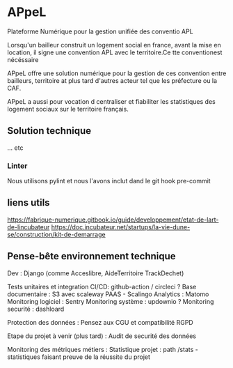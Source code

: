 # APpeL

Plateforme Numérique pour la gestion unifiée des conventio APL

Lorsqu'un bailleur construit un logement social en france, avant la mise en location, il signe une convention APL avec le territoire.Ce tte conventionest nécéssaire 

APpeL offre une solution numérique pour la gestion de ces convention entre bailleurs, territoire at plus tard d'autres acteur tel que les préfecture ou la CAF.

APpeL a aussi pour vocation d centraliser et fiabiliter les statistiques des logement sociaux sur le territoire français.

## Solution technique

... etc

### Linter

Nous utilisons pylint et nous l'avons inclut dand le git hook pre-commit

## liens utils

https://fabrique-numerique.gitbook.io/guide/developpement/etat-de-lart-de-lincubateur
https://doc.incubateur.net/startups/la-vie-dune-se/construction/kit-de-demarrage



## Pense-bête environnement technique

Dev : Django (comme Acceslibre, AideTerritoire TrackDechet)

Tests unitaires et integration
CI/CD: github-action / circleci ?
Base documentaire : S3 avec scaleway
PAAS - Scalingo
Analytics : Matomo
Monitoring logiciel : Sentry
Monitoring système : updownio ?
Monitoring securité : dashloard

Protection des données :
Pensez aux CGU et compatibilité RGPD

Etape du projet à venir (plus tard) : Audit de securité des données

Monitoring des métriques métiers : 
Statistique projet : path /stats - statistiques faisant preuve de la réussite du projet


